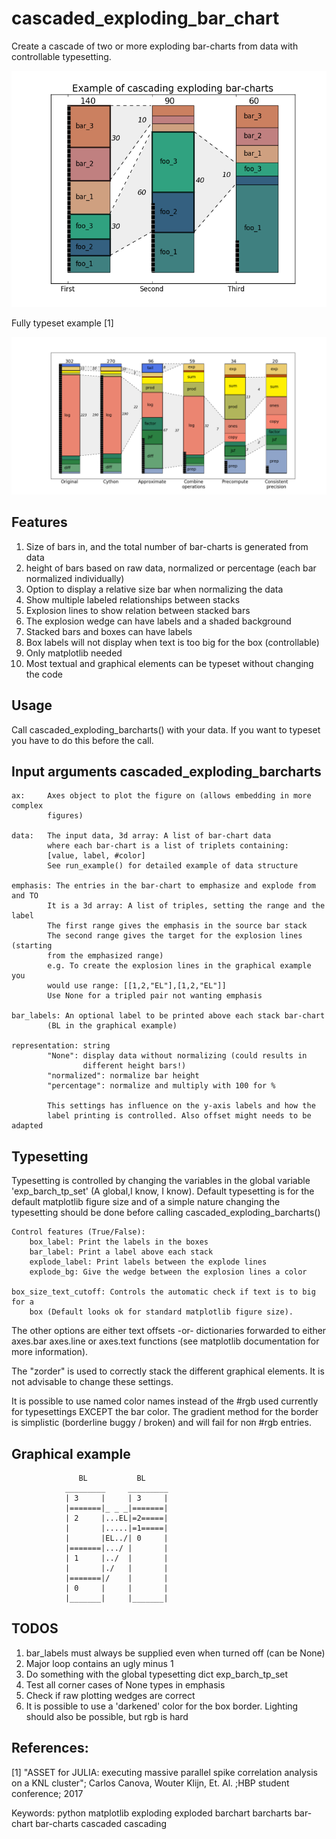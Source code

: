 # cascaded_exploding_bar_chart
Create a cascade of two or more exploding bar-charts from data with controllable typesetting.

![See graphic below for an rough example](/example.png?raw=true "") 

Fully typeset example [1]

![See graphic below for an rough example](/full_example.png?raw=true "") 

## Features
1. Size of bars in, and the total number of bar-charts is generated from data
2. height of bars based on raw data, normalized or percentage (each bar normalized individually)
3. Option to display a relative size bar when normalizing the data
4. Show multiple labeled relationships between stacks
5. Explosion lines to show relation between stacked bars
6. The explosion wedge can have labels and a shaded background
7. Stacked bars and boxes can have labels
8. Box labels will not display when text is too big for the box (controllable)
9. Only matplotlib needed
10. Most textual and graphical elements can be typeset without changing the code
    
## Usage
Call cascaded_exploding_barcharts() with your data. If you want to typeset you
have to do this before the call.

## Input arguments cascaded_exploding_barcharts

    ax:     Axes object to plot the figure on (allows embedding in more complex 
            figures)

    data:   The input data, 3d array: A list of bar-chart data
            where each bar-chart is a list of triplets containing:
            [value, label, #color]
            See run_example() for detailed example of data structure

    emphasis: The entries in the bar-chart to emphasize and explode from and TO
            It is a 3d array: A list of triples, setting the range and the label
            The first range gives the emphasis in the source bar stack
            The second range gives the target for the explosion lines (starting
            from the emphasized range)
            e.g. To create the explosion lines in the graphical example you
            would use range: [[1,2,"EL"],[1,2,"EL"]] 
            Use None for a tripled pair not wanting emphasis 

    bar_labels: An optional label to be printed above each stack bar-chart
            (BL in the graphical example)

    representation: string
            "None": display data without normalizing (could results in 
                    different height bars!)
            "normalized": normalize bar height
            "percentage": normalize and multiply with 100 for %
            
            This settings has influence on the y-axis labels and how the 
            label printing is controlled. Also offset might needs to be adapted

## Typesetting

Typesetting is controlled by changing the variables in the global variable
 'exp_barch_tp_set' (A global,I know, I know).
Default typesetting is for the default matplotlib figure size and of a simple nature
changing the typesetting should be done before calling cascaded_exploding_barcharts()

    Control features (True/False):
        box_label: Print the labels in the boxes 
        bar_label: Print a label above each stack
        explode_label: Print labels between the explode lines
        explode_bg: Give the wedge between the explosion lines a color

    box_size_text_cutoff: Controls the automatic check if text is to big for a
        box (Default looks ok for standard matplotlib figure size).

The other options are either text offsets -or-
dictionaries forwarded to either axes.bar axes.line or axes.text functions 
(see matplotlib documentation for more information). 

The "zorder" is used to correctly stack the different graphical elements. It
is not advisable to change these settings.

It is possible to use named color names instead of the #rgb used currently for 
typesettings EXCEPT the bar color. The gradient method for the border
is simplistic (borderline buggy / broken) and will fail for non #rgb entries.

## Graphical example
```              
               BL           BL
            _________     _________ 
            | 3     |     | 3     |   
            |=======|_ _ _|=======|  
            | 2     |...EL|=2=====| 
            |       |.....|=1=====|
            |       |EL../| 0     |
            |=======|.../ |       |
            | 1     |../  |       |
            |       |./   |       |
            |=======|/    |       |
            | 0     |     |       |
            |_______|     |_______|
```

## TODOS
1. bar_labels must always be supplied even when turned off (can be None)
2. Major loop contains an ugly minus 1
3. Do something with the global typesetting dict exp_barch_tp_set
4. Test all corner cases of None types in emphasis
5. Check if raw plotting wedges are correct
6. It is possible to use a 'darkened' color for the box border. Lighting
   should also be possible, but rgb is hard

## References:
[1] "ASSET for JULIA: executing massive parallel spike correlation analysis on a KNL cluster";
  Carlos Canova, Wouter Klijn, Et. Al. ;HBP student conference; 2017
   
Keywords: python matplotlib exploding exploded barchart barcharts bar-chart bar-charts cascaded cascading 